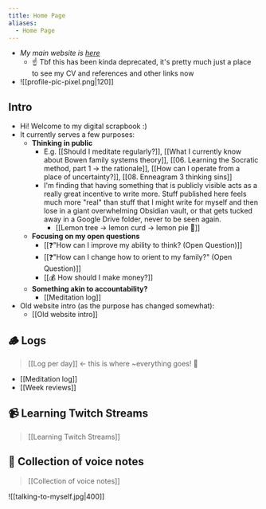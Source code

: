 ```yaml
---
title: Home Page
aliases:
  - Home Page
---
```

- *My main website is [here](https://www.alexislearning.me/)*
	- ☝️ Tbf this has been kinda deprecated, it's pretty much just a place to see my CV and references and other links now
-  ![[profile-pic-pixel.png|120]]
## Intro
- Hi! Welcome to my digital scrapbook :) 
- It currently serves a few purposes:
	- **Thinking in public**
		- E.g. [[Should I meditate regularly?]], [[What I currently know about Bowen family systems theory]], [[06. Learning the Socratic method, part 1 → the rationale]], [[How can I operate from a place of uncertainty?]], [[08. Enneagram 3 thinking sins]]
		- I'm finding that having something that is publicly visible acts as a really great incentive to write more. Stuff published here feels much more "real" than stuff that I might write for myself and then lose in a giant overwhelming Obsidian vault, or that gets tucked away in a Google Drive folder, never to be seen again.
			- [[Lemon tree → lemon curd → lemon pie 🍋]]
	- **Focusing on my open questions**
		- [[❓"How can I improve my ability to think? (Open Question)]]
		- [[❓"How can I change how to orient to my family?" (Open Question)]]
		- [[💰 How should I make money?]]
	- **Something akin to accountability?**
		- [[Meditation log]]
- Old website intro (as the purpose has changed somewhat):
	- [[Old website intro]]
## 🪵 Logs
> [[Log per day]] ← <span class="text-red">this is where ~everything goes!</span> 🚨
- [[Meditation log]]
- [[Week reviews]]
## 📹 Learning Twitch Streams
> [[Learning Twitch Streams]]
## 🎤 Collection of voice notes
> [[Collection of voice notes]]

![[talking-to-myself.jpg|400]]